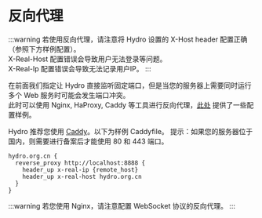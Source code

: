 # 反向代理

:::warning
若使用反向代理，请注意将 Hydro 设置的 X-Host header 配置正确（参照下方样例配置）。  
X-Real-Host 配置错误会导致用户无法登录等问题。  
X-Real-Ip 配置错误会导致无法记录用户IP。
:::

在前面我们指定让 Hydro 直接监听固定端口，但是当您的服务器上需要同时运行多个 Web 服务时可能会发生端口冲突。  
此时可以使用 Nginx, HaProxy, Caddy 等工具进行反向代理，[此处](https://github.com/hydro-dev/Hydro/tree/master/examples) 提供了一些配置样例。

Hydro 推荐您使用 [Caddy](https://caddyserver.com/)。以下为样例 Caddyfile。
提示：如果您的服务器位于国内，则需要进行备案后才能使用 80 和 443 端口。

```
hydro.org.cn {
  reverse_proxy http://localhost:8888 {
    header_up x-real-ip {remote_host}
    header_up x-real-host hydro.org.cn
  }
}
```

:::warning
若您使用 Nginx，请注意配置 WebSocket 协议的反向代理。
:::
